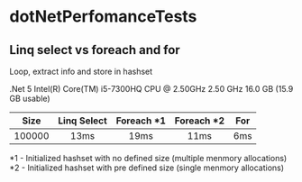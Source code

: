 # dotNetPerfomanceTests

## Linq select vs foreach and for  
Loop, extract info and store in hashset

.Net 5
Intel(R) Core(TM) i5-7300HQ CPU @ 2.50GHz   2.50 GHz
16.0 GB (15.9 GB usable)

|   Size  | Linq Select | Foreach \*1 | Foreach \*2 | For |
|:-------:|:---------: | :----------: | :---------: | :-: |
| 100000  |   13ms     |      19ms    |     11ms    | 6ms |

\*1 - Initialized hashset with no defined size (multiple menmory allocations)  
\*2 - Initialized hashset with pre defined size (single menmory allocations)


